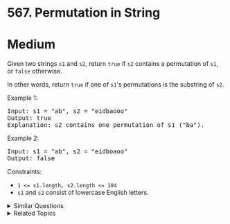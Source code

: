 # 567. Permutation in String

# Medium

Given two strings `s1` and `s2`, return `true` if `s2` contains a permutation of `s1`, or `false` otherwise.

In other words, return `true` if one of `s1`'s permutations is the substring of `s2`.

Example 1:

<pre>
Input: s1 = "ab", s2 = "eidbaooo"
Output: true
Explanation: s2 contains one permutation of s1 ("ba").
</pre>

Example 2:

<pre>
Input: s1 = "ab", s2 = "eidboaoo"
Output: false
</pre>

Constraints:

- `1 <= s1.length, s2.length <= 104`
- `s1` and `s2` consist of lowercase English letters.

<details>
<summary> Similar Questions </summary>

-   `Find All Anagrams in a String- Medium`
-   `Minimum Window Substring - Hard`

</details>

<details>
<summary> Related Topics </summary>

-   `Hash Table`
-   `Two Pointers`
-   `String`
-   `Sliding Window`

</details>
